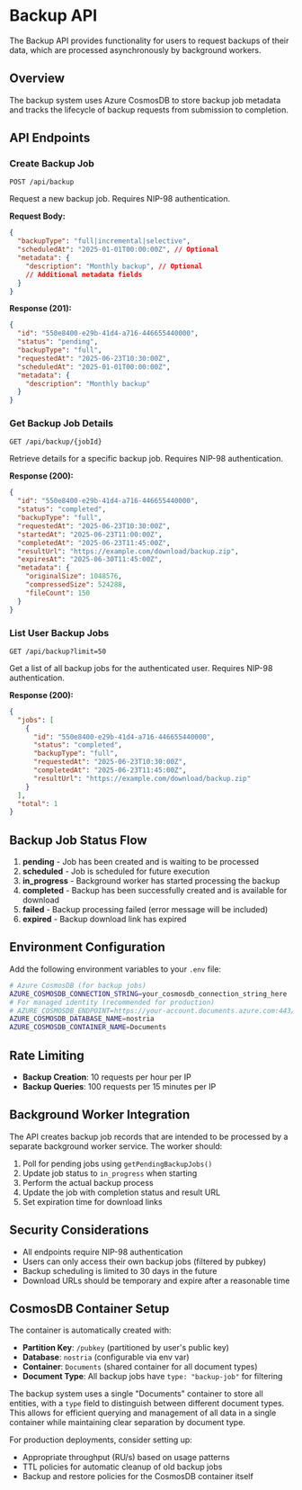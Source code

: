# Backup API

The Backup API provides functionality for users to request backups of their data, which are processed asynchronously by background workers.

## Overview

The backup system uses Azure CosmosDB to store backup job metadata and tracks the lifecycle of backup requests from submission to completion.

## API Endpoints

### Create Backup Job
```
POST /api/backup
```

Request a new backup job. Requires NIP-98 authentication.

**Request Body:**
```json
{
  "backupType": "full|incremental|selective",
  "scheduledAt": "2025-01-01T00:00:00Z", // Optional
  "metadata": {
    "description": "Monthly backup", // Optional
    // Additional metadata fields
  }
}
```

**Response (201):**
```json
{
  "id": "550e8400-e29b-41d4-a716-446655440000",
  "status": "pending",
  "backupType": "full",
  "requestedAt": "2025-06-23T10:30:00Z",
  "scheduledAt": "2025-01-01T00:00:00Z",
  "metadata": {
    "description": "Monthly backup"
  }
}
```

### Get Backup Job Details
```
GET /api/backup/{jobId}
```

Retrieve details for a specific backup job. Requires NIP-98 authentication.

**Response (200):**
```json
{
  "id": "550e8400-e29b-41d4-a716-446655440000",
  "status": "completed",
  "backupType": "full",
  "requestedAt": "2025-06-23T10:30:00Z",
  "startedAt": "2025-06-23T11:00:00Z",
  "completedAt": "2025-06-23T11:45:00Z",
  "resultUrl": "https://example.com/download/backup.zip",
  "expiresAt": "2025-06-30T11:45:00Z",
  "metadata": {
    "originalSize": 1048576,
    "compressedSize": 524288,
    "fileCount": 150
  }
}
```

### List User Backup Jobs
```
GET /api/backup?limit=50
```

Get a list of all backup jobs for the authenticated user. Requires NIP-98 authentication.

**Response (200):**
```json
{
  "jobs": [
    {
      "id": "550e8400-e29b-41d4-a716-446655440000",
      "status": "completed",
      "backupType": "full",
      "requestedAt": "2025-06-23T10:30:00Z",
      "completedAt": "2025-06-23T11:45:00Z",
      "resultUrl": "https://example.com/download/backup.zip"
    }
  ],
  "total": 1
}
```

## Backup Job Status Flow

1. **pending** - Job has been created and is waiting to be processed
2. **scheduled** - Job is scheduled for future execution
3. **in_progress** - Background worker has started processing the backup
4. **completed** - Backup has been successfully created and is available for download
5. **failed** - Backup processing failed (error message will be included)
6. **expired** - Backup download link has expired

## Environment Configuration

Add the following environment variables to your `.env` file:

```bash
# Azure CosmosDB (for backup jobs)
AZURE_COSMOSDB_CONNECTION_STRING=your_cosmosdb_connection_string_here
# For managed identity (recommended for production)
# AZURE_COSMOSDB_ENDPOINT=https://your-account.documents.azure.com:443/
AZURE_COSMOSDB_DATABASE_NAME=nostria
AZURE_COSMOSDB_CONTAINER_NAME=Documents
```

## Rate Limiting

- **Backup Creation**: 10 requests per hour per IP
- **Backup Queries**: 100 requests per 15 minutes per IP

## Background Worker Integration

The API creates backup job records that are intended to be processed by a separate background worker service. The worker should:

1. Poll for pending jobs using `getPendingBackupJobs()`
2. Update job status to `in_progress` when starting
3. Perform the actual backup process
4. Update the job with completion status and result URL
5. Set expiration time for download links

## Security Considerations

- All endpoints require NIP-98 authentication
- Users can only access their own backup jobs (filtered by pubkey)
- Backup scheduling is limited to 30 days in the future
- Download URLs should be temporary and expire after a reasonable time

## CosmosDB Container Setup

The container is automatically created with:
- **Partition Key**: `/pubkey` (partitioned by user's public key)
- **Database**: `nostria` (configurable via env var)
- **Container**: `Documents` (shared container for all document types)
- **Document Type**: All backup jobs have `type: "backup-job"` for filtering

The backup system uses a single "Documents" container to store all entities, with a `type` field to distinguish between different document types. This allows for efficient querying and management of all data in a single container while maintaining clear separation by document type.

For production deployments, consider setting up:
- Appropriate throughput (RU/s) based on usage patterns
- TTL policies for automatic cleanup of old backup jobs
- Backup and restore policies for the CosmosDB container itself
